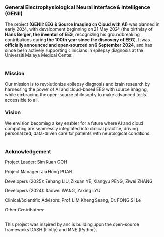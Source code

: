 ### General Electrophysiological Neural Interface & Intelligence (GENII)
The project **(GENII: EEG & Source Imaging on Cloud with AI)** was planned in early 2024, with development beginning on 21 May 2024 (the birthday of **Hans Berger, the inventor of EEG**, recognizing his groundbreaking contributions during **the 100th year since the discovery of EEG**). It was **officially announced and open-sourced on 6 September 2024**, and has since been actively supporting clinicians in epilepsy diagnosis at the Universiti Malaya Medical Center.
<br/><br/>

### Mission

Our mission is to revolutionize epilepsy diagnosis and brain research by harnessing the power of AI and cloud-based EEG with source imaging, while embracing the open-source philosophy to make advanced tools accessible to all.

### Vision

We envision becoming a key enabler for a future where AI and cloud computing are seamlessly integrated into clinical practice, driving personalized, data-driven care for patients with neurological conditions.
<br/><br/>

### Acknowledgement

Project Leader: Sim Kuan GOH

Project Manager: Jia Hong PUAH

Developers (2025): Zehang LIU, Zixuan YE, Xiangyu PENG, Ziwei ZHANG

Developers (2024): Daowei WANG, Yaxing LYU

Clinical/Scientific Advisors: Prof. LIM Kheng Seang, Dr. FONG Si Lei

Other Contributors:
<br/><br/>

This project was inspired by and is building upon the open-source frameworks DASH (Plotly) and MNE (Python).

<!--

**Here are some ideas to get you started:**

🙋‍♀️ A short introduction - what is your organization all about?
🌈 Contribution guidelines - how can the community get involved?
👩‍💻 Useful resources - where can the community find your docs? Is there anything else the community should know?
🍿 Fun facts - what does your team eat for breakfast?
🧙 Remember, you can do mighty things with the power of [Markdown](https://docs.github.com/github/writing-on-github/getting-started-with-writing-and-formatting-on-github/basic-writing-and-formatting-syntax)
-->
